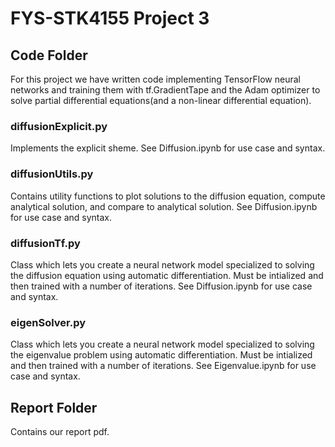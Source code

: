 # FYS-STK4155 Project 3

## Code Folder
For this project we have written code implementing TensorFlow neural networks and training them with tf.GradientTape and the Adam optimizer to solve partial differential equations(and a non-linear differential equation).

### diffusionExplicit.py
Implements the explicit sheme. See Diffusion.ipynb for use case and syntax.

### diffusionUtils.py
Contains utility functions to plot solutions to the diffusion equation, compute analytical solution, and compare to analytical solution. See Diffusion.ipynb for use case and syntax.

### diffusionTf.py
Class which lets you create a neural network model specialized to solving the diffusion equation using automatic differentiation. Must be intialized and then trained with a number of iterations. See Diffusion.ipynb for use case and syntax.

### eigenSolver.py
Class which lets you create a neural network model specialized to solving the eigenvalue problem using automatic differentiation. Must be intialized and then trained with a number of iterations. See Eigenvalue.ipynb for use case and syntax.

## Report Folder

Contains our report pdf.